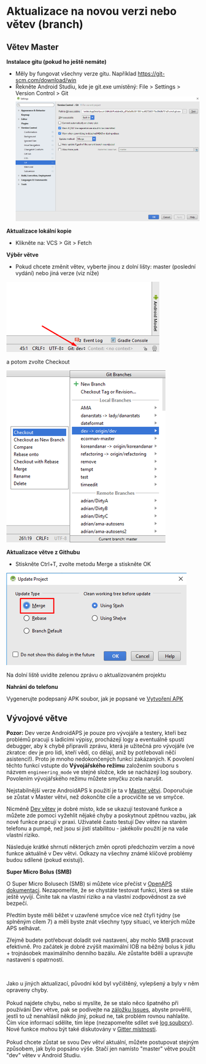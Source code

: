 # Aktualizace na novou verzi nebo větev (branch)

## Větev Master

**Instalace gitu (pokud ho ještě nemáte)**

* Měly by fungovat všechny verze gitu. Například https://git-scm.com/download/win
* Řekněte Android Studiu, kde je git.exe umístěný: File > Settings > Version Control > Git![](../images/git.png)

**Aktualizace lokální kopie**

* Klikněte na: VCS > Git > Fetch

**Výběr větve**

* Pokud chcete změnit větev, vyberte jinou z dolní lišty: master (poslední vydání) nebo jiná verze (viz níže)

![](../images/branchintray.png)

a potom zvolte Checkout

![](../images/checkout.png)

**Aktualizace větve z Githubu**

* Stiskněte Ctrl+T, zvolte metodu Merge a stiskněte OK

![](../images/merge.png)

Na dolní liště uvidíte zelenou zprávu o aktualizovaném projektu

**Nahrání do telefonu**

Vygenerujte podepsaný APK soubor, jak je popsané ve [Vytvoření APK](./Building-APK.html)

## Vývojové větve

**Pozor:** Dev verze AndroidAPS je pouze pro vývojáře a testery, kteří bez problémů pracují s ladicími výpisy, procházejí logy a eventuálně spustí debugger, aby k chybě připravili zprávu, která je užitečná pro vývojáře (ve zkratce: dev je pro lidi, kteří vědí, co dělají, aniž by potřebovali něčí asistenci!). Proto je mnoho nedokončených funkcí zakázaných. K povolení těchto funkcí vstupte do **Vývojářského režimu** založením souboru s názvem `engineering_mode` ve stejné složce, kde se nacházejí log soubory. Povolením vývojářského režimu můžete smyčku zcela narušit.

Nejstabilnější verze AndroidAPS k použití je ta v [Master větvi](https://github.com/MilosKozak/AndroidAPS/tree/master). Doporučuje se zůstat v Master větvi, než dokončíte cíle a procvičíte se ve smyčce.

Nicméně [Dev větev](https://github.com/MilosKozak/AndroidAPS/tree/dev) je dobré místo, kde se ukazují testované funkce a můžete zde pomoci vyžehlit nějaké chyby a poskytnout zpětnou vazbu, jak nové funkce pracují v praxi. Uživatelé často testují Dev větev na starém telefonu a pumpě, než jsou si jistí stabilitou - jakékoliv použití je na vaše vlastní riziko.

Následuje krátké shrnutí některých změn oproti předchozím verzím a nové funkce aktuálně v Dev větvi. Odkazy na všechny známé klíčové problémy budou sdílené (pokud existují).

**Super Micro Bolus (SMB)**

O Super Micro Bolusech (SMB) si můžete více přečíst v [OpenAPS dokumentaci](https://openaps.readthedocs.io/en/latest/docs/Customize-Iterate/oref1.html#understanding-smb). Nezapomeňte, že se chystáte testovat funkci, která se stále ještě vyvíjí. Činíte tak na vlastní riziko a na vlastní zodpovědnost za své bezpečí.   
  
Předtím byste měli běžet v uzavřené smyčce více než čtyři týdny (se splněným cílem 7) a měli byste znát všechny typy situací, ve kterých může APS selhávat.   
  
Zřejmě budete potřebovat doladit své nastavení, aby mohlo SMB pracovat efektivně. Pro začátek je dobré zvýšit maximální IOB na běžný bolus k jídlu + trojnásobek maximálního denního bazálu. Ale zůstaňte bdělí a upravujte nastavení s opatrností.

<br />  
  
Jako u jiných aktualizací, původní kód byl vyčištěný, vylepšený a byly v něm opraveny chyby. <br />  
Pokud najdete chybu, nebo si myslíte, že se stalo něco špatného při používání Dev větve, pak se podívejte na [záložku Issues](https://github.com/MilosKozak/AndroidAPS/issues), abyste prověřili, jestli to už nenahlásil někdo jiný, pokud ne, tak problém rovnou nahlašte. Čím více informací sdělíte, tím lépe (nezapomeňte sdílet své [log soubory](../Usage/Accessing-logfiles.html)). Nové funkce mohou být také diskutovány v [Gitter místnosti](https://gitter.im/MilosKozak/AndroidAPS). <br />  
Pokud chcete zůstat se svou Dev větví aktuální, můžete postupovat stejným způsobem, jak bylo popsáno výše. Stačí jen namísto "master" větve použít "dev" větev v Android Studiu.